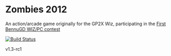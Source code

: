 # Zombies 2012

An action/arcade game originally for the GP2X Wiz, participating in the [First BennuGD WIZ/PC contest](http://forum.bennugd.org/index.php?topic=894.0)

[![Build Status](https://travis-ci.org/TorresBaldi/zombies-2012.svg?branch=master)](https://travis-ci.org/TorresBaldi/zombies-2012)

v1.3-rc1

